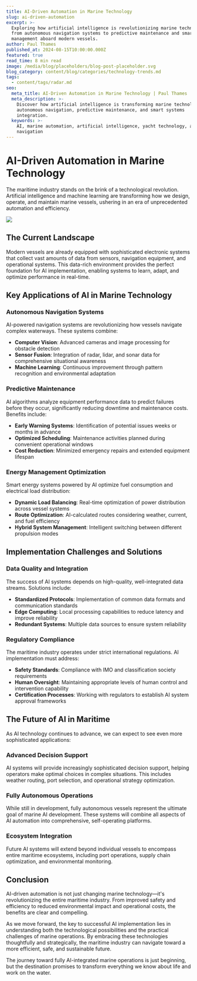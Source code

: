 ```yaml
---
title: AI-Driven Automation in Marine Technology
slug: ai-driven-automation
excerpt: >-
  Exploring how artificial intelligence is revolutionizing marine technology,
  from autonomous navigation systems to predictive maintenance and smart energy
  management aboard modern vessels.
author: Paul Thames
published_at: 2024-08-15T10:00:00.000Z
featured: true
read_time: 8 min read
image: /media/blog/placeholders/blog-post-placeholder.svg
blog_category: content/blog/categories/technology-trends.md
tags:
  - content/tags/radar.md
seo:
  meta_title: AI-Driven Automation in Marine Technology | Paul Thames
  meta_description: >-
    Discover how artificial intelligence is transforming marine technology with
    autonomous navigation, predictive maintenance, and smart systems
    integration.
  keywords: >-
    AI, marine automation, artificial intelligence, yacht technology, autonomous
    navigation
---
```


# AI-Driven Automation in Marine Technology

The maritime industry stands on the brink of a technological revolution. Artificial intelligence and machine learning are transforming how we design, operate, and maintain marine vessels, ushering in an era of unprecedented automation and efficiency.

![](/public/media/pixel%20lighting%203.png)

## The Current Landscape

Modern vessels are already equipped with sophisticated electronic systems that collect vast amounts of data from sensors, navigation equipment, and operational systems. This data-rich environment provides the perfect foundation for AI implementation, enabling systems to learn, adapt, and optimize performance in real-time.

## Key Applications of AI in Marine Technology

### Autonomous Navigation Systems

AI-powered navigation systems are revolutionizing how vessels navigate complex waterways. These systems combine:

* **Computer Vision**: Advanced cameras and image processing for obstacle detection
* **Sensor Fusion**: Integration of radar, lidar, and sonar data for comprehensive situational awareness
* **Machine Learning**: Continuous improvement through pattern recognition and environmental adaptation

### Predictive Maintenance

AI algorithms analyze equipment performance data to predict failures before they occur, significantly reducing downtime and maintenance costs. Benefits include:

* **Early Warning Systems**: Identification of potential issues weeks or months in advance
* **Optimized Scheduling**: Maintenance activities planned during convenient operational windows
* **Cost Reduction**: Minimized emergency repairs and extended equipment lifespan

### Energy Management Optimization

Smart energy systems powered by AI optimize fuel consumption and electrical load distribution:

* **Dynamic Load Balancing**: Real-time optimization of power distribution across vessel systems
* **Route Optimization**: AI-calculated routes considering weather, current, and fuel efficiency
* **Hybrid System Management**: Intelligent switching between different propulsion modes

## Implementation Challenges and Solutions

### Data Quality and Integration

The success of AI systems depends on high-quality, well-integrated data streams. Solutions include:

* **Standardized Protocols**: Implementation of common data formats and communication standards
* **Edge Computing**: Local processing capabilities to reduce latency and improve reliability
* **Redundant Systems**: Multiple data sources to ensure system reliability

### Regulatory Compliance

The maritime industry operates under strict international regulations. AI implementation must address:

* **Safety Standards**: Compliance with IMO and classification society requirements
* **Human Oversight**: Maintaining appropriate levels of human control and intervention capability
* **Certification Processes**: Working with regulators to establish AI system approval frameworks

## The Future of AI in Maritime

As AI technology continues to advance, we can expect to see even more sophisticated applications:

### Advanced Decision Support

AI systems will provide increasingly sophisticated decision support, helping operators make optimal choices in complex situations. This includes weather routing, port selection, and operational strategy optimization.

### Fully Autonomous Operations

While still in development, fully autonomous vessels represent the ultimate goal of marine AI development. These systems will combine all aspects of AI automation into comprehensive, self-operating platforms.

### Ecosystem Integration

Future AI systems will extend beyond individual vessels to encompass entire maritime ecosystems, including port operations, supply chain optimization, and environmental monitoring.

## Conclusion

AI-driven automation is not just changing marine technology—it's revolutionizing the entire maritime industry. From improved safety and efficiency to reduced environmental impact and operational costs, the benefits are clear and compelling.

As we move forward, the key to successful AI implementation lies in understanding both the technological possibilities and the practical challenges of marine operations. By embracing these technologies thoughtfully and strategically, the maritime industry can navigate toward a more efficient, safe, and sustainable future.

The journey toward fully AI-integrated marine operations is just beginning, but the destination promises to transform everything we know about life and work on the water.
